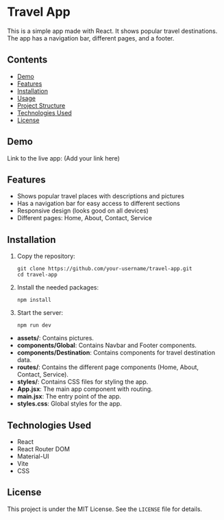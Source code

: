 <body>
    <h1>Travel App</h1>
    <p>This is a simple app made with React. It shows popular travel destinations. The app has a navigation bar, different pages, and a footer.</p>
    <h2>Contents</h2>
    <ul>
        <li><a href="#demo">Demo</a></li>
        <li><a href="#features">Features</a></li>
        <li><a href="#installation">Installation</a></li>
        <li><a href="#usage">Usage</a></li>
        <li><a href="#project-structure">Project Structure</a></li>
        <li><a href="#technologies-used">Technologies Used</a></li>
        <li><a href="#license">License</a></li>
    </ul>
    <h2 id="demo">Demo</h2>
    <p>Link to the live app: (Add your link here)</p>
    <h2 id="features">Features</h2>
    <ul>
        <li>Shows popular travel places with descriptions and pictures</li>
        <li>Has a navigation bar for easy access to different sections</li>
        <li>Responsive design (looks good on all devices)</li>
        <li>Different pages: Home, About, Contact, Service</li>
    </ul>
    <h2 id="installation">Installation</h2>
    <ol>
        <li>Copy the repository:
            <pre><code>git clone https://github.com/your-username/travel-app.git
cd travel-app</code></pre>
</li>
<li>Install the needed packages:
<pre><code>npm install</code></pre>
</li>
<li>Start the server:
<pre><code>npm run dev</code></pre>
</li>
</ol>
<ul>
<li><strong>assets/</strong>: Contains pictures.</li>
<li><strong>components/Global</strong>: Contains Navbar and Footer components.</li>
<li><strong>components/Destination</strong>: Contains components for travel destination data.</li>
<li><strong>routes/</strong>: Contains the different page components (Home, About, Contact, Service).</li>
<li><strong>styles/</strong>: Contains CSS files for styling the app.</li>
<li><strong>App.jsx</strong>: The main app component with routing.</li>
<li><strong>main.jsx</strong>: The entry point of the app.</li>
<li><strong>styles.css</strong>: Global styles for the app.</li>
</ul>
    <h2 id="technologies-used">Technologies Used</h2>
    <ul>
        <li>React</li>
        <li>React Router DOM</li>
        <li>Material-UI</li>
        <li>Vite</li>
        <li>CSS</li>
    </ul>
    <h2 id="license">License</h2>
    <p>This project is under the MIT License. See the <code>LICENSE</code> file for details.</p>
</body>

